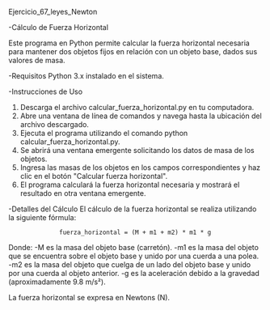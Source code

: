 Ejercicio_67_leyes_Newton


-Cálculo de Fuerza Horizontal

Este programa en Python permite calcular la fuerza horizontal necesaria para mantener dos objetos fijos en relación con un objeto base, dados sus valores de masa.

-Requisitos
  Python 3.x instalado en el sistema.

-Instrucciones de Uso
  1. Descarga el archivo calcular_fuerza_horizontal.py en tu computadora.
  2. Abre una ventana de línea de comandos y navega hasta la ubicación del archivo descargado.
  3. Ejecuta el programa utilizando el comando python calcular_fuerza_horizontal.py.
  3. Se abrirá una ventana emergente solicitando los datos de masa de los objetos.
  5. Ingresa las masas de los objetos en los campos correspondientes y haz clic en el botón "Calcular fuerza horizontal".
  6. El programa calculará la fuerza horizontal necesaria y mostrará el resultado en otra ventana emergente.

-Detalles del Cálculo
  El cálculo de la fuerza horizontal se realiza utilizando la siguiente fórmula:

                  fuerza_horizontal = (M + m1 + m2) * m1 * g

Donde:
  -M es la masa del objeto base (carretón).
  -m1 es la masa del objeto que se encuentra sobre el objeto base y unido por una cuerda a una polea.
  -m2 es la masa del objeto que cuelga de un lado del objeto base y unido por una cuerda al objeto anterior.
  -g es la aceleración debido a la gravedad (aproximadamente 9.8 m/s²).

La fuerza horizontal se expresa en Newtons (N).

